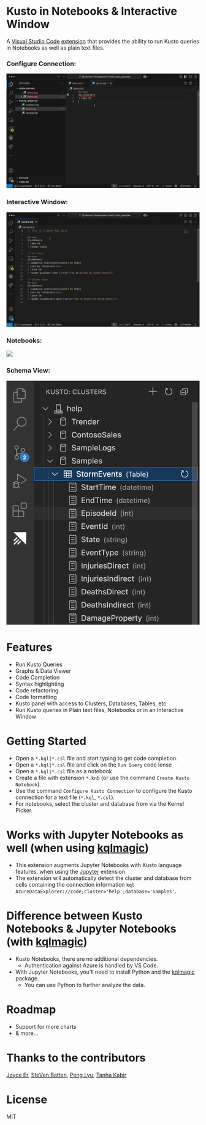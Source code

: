# Kusto in Notebooks & Interactive Window

A [Visual Studio Code](https://code.visualstudio.com/) [extension](https://marketplace.visualstudio.com/items?itemName=donjayamanne.kusto) that provides the ability to run Kusto queries in Notebooks as well as plain text files.

### Configure Connection:

<img src=https://raw.githubusercontent.com/donjayamanne/vscode-kusto/main/images/configureConnection.gif>

### Interactive Window:

<img src=https://raw.githubusercontent.com/donjayamanne/vscode-kusto/main/images/interactiveWindow.gif>

### Notebooks:

<img src=https://raw.githubusercontent.com/donjayamanne/vscode-kusto/main/images/notebook.gif>

### Schema View:

<img src=https://raw.githubusercontent.com/donjayamanne/vscode-kusto/main/images/clusters.png>

# Features

-   Run Kusto Queries
-   Graphs & Data Viewer
-   Code Completion
-   Syntax highlighting
-   Code refactoring
-   Code formatting
-   Kusto panel with access to Clusters, Databases, Tables, etc
-   Run Kusto queries in Plain text files, Notebooks or in an Interactive Window

# Getting Started

-   Open a `*.kql|*.csl` file and start typing to get code completion.
-   Open a `*.kql|*.csl` file and click on the `Run Query` code lense
-   Open a `*.kql|*.csl` file as a notebook
-   Create a file with extension `*.knb` (or use the command `Create Kusto Notebook`)
-   Use the command `Configure Kusto Connection` to configure the Kusto connection for a text file (`*.kql`, `*.csl`).
-   For notebooks, select the cluster and database from via the Kernel Picker.

# Works with Jupyter Notebooks as well (when using [kqlmagic](https://pypi.org/project/Kqlmagic/))

-   This extension augments Jupyter Notebooks with Kusto language features, when using the [Jupyter](https://marketplace.visualstudio.com/items?itemName=ms-toolsai.jupyter) extension.
-   The extension will automatically detect the cluster and database from cells containing the connection information `kql AzureDataExplorer://code;cluster='help';database='Samples'`.

# Difference between Kusto Notebooks & Jupyter Notebooks (with [kqlmagic](https://pypi.org/project/Kqlmagic/))

-   Kusto Notebooks, there are no additional dependencies.
    -   Authentication against Azure is handled by VS Code.
-   With Jupyter Notebooks, you'll need to install Python and the [kqlmagic](https://pypi.org/project/Kqlmagic/) package.
    -   You can use Python to further analyze the data.

# Roadmap

-   Support for more charts
-   & more...

# Thanks to the contributors

[Joyce Er](https://github.com/joyceerhl),
[SteVen Batten](https://github.com/sbatten),
[Peng Lyu](https://github.com/rebornix),
[Tanha Kabir](https://github.com/tanhakabir)

# License

MIT

